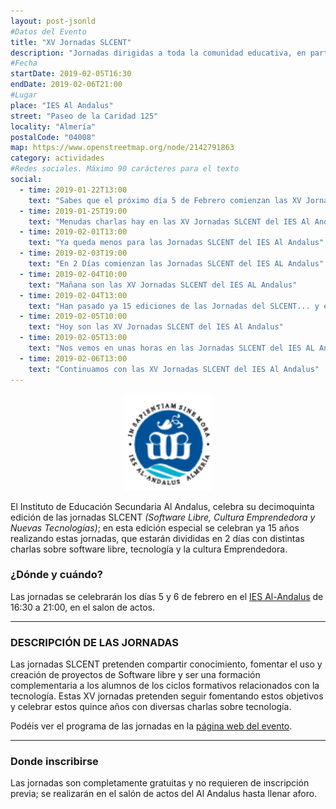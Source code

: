 ```yaml
---
layout: post-jsonld
#Datos del Evento
title: "XV Jornadas SLCENT"
description: "Jornadas dirigidas a toda la comunidad educativa, en particular al alumnado de Ciclos Formativos de Informática y todas aquellas personas interesadas en la innovación tecnológica y con espíritu emprendedor."
#Fecha
startDate: 2019-02-05T16:30
endDate: 2019-02-06T21:00
#Lugar
place: "IES Al Andalus"
street: "Paseo de la Caridad 125"
locality: "Almería"
postalCode: "04008"
map: https://www.openstreetmap.org/node/2142791863
category: actividades
#Redes sociales. Máximo 90 carácteres para el texto
social:
  - time: 2019-01-22T13:00
    text: "Sabes que el próximo día 5 de Febrero comienzan las XV Jornadas SLCENT del IES Al Andalus?"
  - time: 2019-01-25T19:00
    text: "Menudas charlas hay en las XV Jornadas SLCENT del IES Al Andalus."
  - time: 2019-02-01T13:00
    text: "Ya queda menos para las Jornadas SLCENT del IES Al Andalus"
  - time: 2019-02-03T19:00
    text: "En 2 Días comienzan las Jornadas SLCENT del IES AL Andalus"
  - time: 2019-02-04T10:00
    text: "Mañana son las XV Jornadas SLCENT del IES AL Andalus"
  - time: 2019-02-04T13:00
    text: "Han pasado ya 15 ediciones de las Jornadas del SLCENT... y esperamos que sigan asi muchos años mas!!"
  - time: 2019-02-05T10:00
    text: "Hoy son las XV Jornadas SLCENT del IES Al Andalus"
  - time: 2019-02-05T13:00
    text: "Nos vemos en unas horas en las Jornadas SLCENT del IES AL Andalus"
  - time: 2019-02-06T13:00
    text: "Continuamos con las XV Jornadas SLCENT del IES Al Andalus"
---
```


<p align="center">
  <img src="recursos/2019-02-05/logoalandalus.png" alt="Logo Al Andalus" />
</p>

 El Instituto de Educación Secundaria Al Andalus, celebra su decimoquinta edición de las jornadas SLCENT _(Software Libre, Cultura Emprendedora y Nuevas Tecnologías)_; en esta edición especial se celebran ya 15 años realizando estas jornadas, que estarán divididas en 2 días con distintas charlas sobre software libre, tecnología y la cultura Emprendedora.
 


### ¿Dónde y cuándo?

Las jornadas se celebrarán los días 5 y 6 de febrero en el [IES Al-Andalus](https://www.openstreetmap.org/node/2142791863) de 16:30 a 21:00, en el salon de actos.

---

### DESCRIPCIÓN DE LAS JORNADAS

Las jornadas SLCENT pretenden compartir conocimiento, fomentar el uso y creación de proyectos de Software libre y ser una formación complementaria a los alumnos de los ciclos formativos relacionados con la tecnología. Estas XV jornadas pretenden seguir fomentando estos objetivos y celebrar estos quince años con diversas charlas sobre tecnología.

Podéis ver el programa de las jornadas en la [página web del evento](http://www.juntadeandalucia.es/averroes/centros-tic/04004620/moodle2/course/view.php?id=93).

---

### Donde inscribirse

Las jornadas son completamente gratuitas y no requieren de inscripción previa; se realizarán en el salón de actos del Al Andalus hasta llenar aforo.


